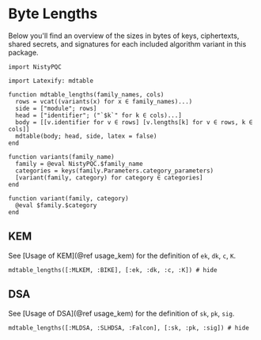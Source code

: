 # Byte Lengths

Below you'll find an overview of the sizes in bytes of keys, ciphertexts, shared secrets,
and signatures for each included algorithm variant in this package.

```@setup lengths
import NistyPQC

import Latexify: mdtable

function mdtable_lengths(family_names, cols)
  rows = vcat((variants(x) for x ∈ family_names)...)
  side = ["module"; rows]
  head = ["identifier"; ("`$k`" for k ∈ cols)...]
  body = [[v.identifier for v ∈ rows] [v.lengths[k] for v ∈ rows, k ∈ cols]]
  mdtable(body; head, side, latex = false)
end

function variants(family_name)
  family = @eval NistyPQC.$family_name
  categories = keys(family.Parameters.category_parameters)
  [variant(family, category) for category ∈ categories]
end

function variant(family, category)
  @eval $family.$category
end
```

## KEM

See [Usage of KEM](@ref usage_kem) for the definition of `ek`, `dk`, `c`, `K`.

```@example lengths
mdtable_lengths([:MLKEM, :BIKE], [:ek, :dk, :c, :K]) # hide
```

## DSA

See [Usage of DSA](@ref usage_kem) for the definition of `sk`, `pk`, `sig`.

```@example lengths
mdtable_lengths([:MLDSA, :SLHDSA, :Falcon], [:sk, :pk, :sig]) # hide
```
